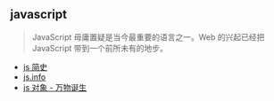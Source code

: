 ## javascript 

> JavaScript 毋庸置疑是当今最重要的语言之一。Web 的兴起已经把 JavaScript 带到一个前所未有的地步。

- [js 简史](https://segmentfault.com/a/1190000010818888)
- [js.info](https://javascript.info/)
- [js 对象 - 万物诞生](http://mp.weixin.qq.com/s/COjgmrBLg0rdtu0HTSy17A)

